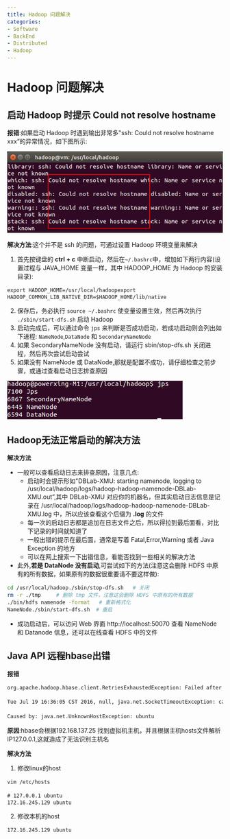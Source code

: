 ```yaml
---
title: Hadoop 问题解决
categories:
- Software
- BackEnd
- Distributed
- Hadoop
---
```

# Hadoop 问题解决

## 启动 Hadoop 时提示 Could not resolve hostname

**报错**:如果启动 Hadoop 时遇到输出非常多"ssh: Could not resolve hostname xxx”的异常情况，如下图所示:

![](https://raw.githubusercontent.com/LuShan123888/Files/main/Pictures/2020-12-10-2020-12-07-install-hadoop-15-resolve-hostname.png)

**解决方法**:这个并不是 ssh 的问题，可通过设置 Hadoop 环境变量来解决

1. 首先按键盘的 **ctrl + c** 中断启动，然后在`~/.bashrc`中，增加如下两行内容(设置过程与 JAVA_HOME 变量一样，其中 HADOOP_HOME 为 Hadoop 的安装目录):

```shell
export HADOOP_HOME=/usr/local/hadoopexport
HADOOP_COMMON_LIB_NATIVE_DIR=$HADOOP_HOME/lib/native
```

2. 保存后，务必执行 `source ~/.bashrc` 使变量设置生效，然后再次执行 `./sbin/start-dfs.sh` 启动 Hadoop
3. 启动完成后，可以通过命令 `jps` 来判断是否成功启动，若成功启动则会列出如下进程: `NameNode`,`DataNode` 和 `SecondaryNameNode`
4. 如果 SecondaryNameNode 没有启动，请运行 sbin/stop-dfs.sh 关闭进程，然后再次尝试启动尝试
5. 如果没有 NameNode 或 DataNode,那就是配置不成功，请仔细检查之前步骤，或通过查看启动日志排查原因

![](https://raw.githubusercontent.com/LuShan123888/Files/main/Pictures/2020-12-10-2020-12-07-install-hadoop-16-jps.png)

## Hadoop无法正常启动的解决方法

**解决方法**

- 一般可以查看启动日志来排查原因，注意几点:
    - 启动时会提示形如"DBLab-XMU: starting namenode, logging to /usr/local/hadoop/logs/hadoop-hadoop-namenode-DBLab-XMU.out”,其中 DBLab-XMU 对应你的机器名，但其实启动日志信息是记录在 /usr/local/hadoop/logs/hadoop-hadoop-namenode-DBLab-XMU.log 中，所以应该查看这个后缀为 **.log** 的文件
    - 每一次的启动日志都是追加在日志文件之后，所以得拉到最后面看，对比下记录的时间就知道了
    - 一般出错的提示在最后面，通常是写着 Fatal,Error,Warning 或者 Java Exception 的地方
    - 可以在网上搜索一下出错信息，看能否找到一些相关的解决方法
- 此外,**若是 DataNode 没有启动**,可尝试如下的方法(注意这会删除 HDFS 中原有的所有数据，如果原有的数据很重要请不要这样做):

```bash
cd /usr/local/hadoop./sbin/stop-dfs.sh   # 关闭
rm -r ./tmp     # 删除 tmp 文件，注意这会删除 HDFS 中原有的所有数据
./bin/hdfs namenode -format   # 重新格式化
NameNode./sbin/start-dfs.sh  # 重启
```

- 成功启动后，可以访问 Web 界面 http://localhost:50070 查看 NameNode 和 Datanode 信息，还可以在线查看 HDFS 中的文件

## Java API 远程hbase出错

**报错**

```bash
org.apache.hadoop.hbase.client.RetriesExhaustedException: Failed after attempts=36, exceptions:

Tue Jul 19 16:36:05 CST 2016, null, java.net.SocketTimeoutException: callTimeout=60000, callDuration=79721: row 'testtable,,' on table 'hbase:meta' at region=hbase:meta,,1.1588230740, hostname=ubuntu,16020,1468916750524, seqNum=0

Caused by: java.net.UnknownHostException: ubuntu
```

**原因**:hbase会根据192.168.137.25 找到虚拟机主机，并且根据主机hosts文件解析IP127.0.0.1,这就造成了无法识别主机名

**解决方法**

1. 修改linux的host

```
vim /etc/hosts

# 127.0.0.1 ubuntu
172.16.245.129 ubuntu
```

2. 修改本机的host

```
172.16.245.129 ubuntu
```